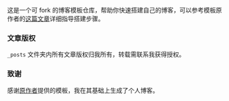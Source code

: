 这是一个可 fork 的博客模板仓库，帮助你快速搭建自己的博客，可以参考模板原作者的[这篇文章]( https://lemonchann.github.io/create_blog_with_github_pages/ )详细指导搭建步骤。

### 文章版权

`_posts` 文件夹内所有文章版权归我所有，转载需联系我获得授权。

### 致谢

感谢[原作者](https://lemonchann/lemonchann.github.io)提供的模板，我在其基础上生成了个人博客。
